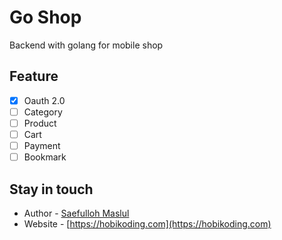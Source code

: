 # Go Shop

Backend with golang for mobile shop

## Feature

- [x] Oauth 2.0
- [ ] Category
- [ ] Product
- [ ] Cart
- [ ] Payment
- [ ] Bookmark

## Stay in touch

- Author - [Saefulloh Maslul](https://linkedin.com/in/saefullohmaslul)
- Website - [https://hobikoding.com](https://hobikoding.com)
